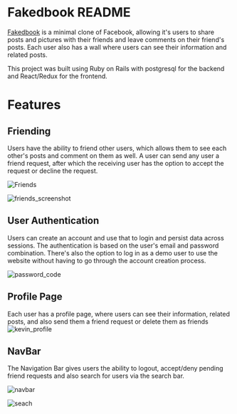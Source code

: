 # Fakedbook README

[Fakedbook](https://faked-book.herokuapp.com) is a minimal clone of Facebook, allowing it's users to share posts and pictures with their friends and leave comments on their friend's posts. Each user also has a wall where users can see their information and related posts.

This project was built using Ruby on Rails with postgresql for the backend and React/Redux for the frontend.

# Features

## Friending

Users have the ability to friend other users, which allows them to see each other's posts and comment on them as well. A user can send any user a friend request, after which the receiving user has the option to accept the request or decline the request.

![Friends](https://user-images.githubusercontent.com/32758132/61148123-effc9880-a492-11e9-9fee-17cc3a6c9170.png)

![friends_screenshot](https://user-images.githubusercontent.com/32758132/63617389-30752900-c59e-11e9-9178-1730f815f340.png)

## User Authentication

Users can create an account and use that to login and persist data across sessions. The authentication is based on the user's email and password combination. There's also the option to log in as a demo user to use the website without having to go through the account creation process. 

![password_code](https://user-images.githubusercontent.com/32758132/63617607-bc875080-c59e-11e9-9a25-6b369e8d516e.png)
## Profile Page

Each user has a profile page, where users can see their information, related posts, and also send them a friend request or delete them as friends
![kevin_profile](https://user-images.githubusercontent.com/32758132/61148354-6c8f7700-a493-11e9-8ee4-f372cd6b8260.png)

## NavBar

The Navigation Bar gives users the ability to logout, accept/deny pending friend requests and also search for users via the search bar. 

![navbar](https://user-images.githubusercontent.com/32758132/61148408-90eb5380-a493-11e9-8b91-10dcd84f98ac.png)

![seach](https://user-images.githubusercontent.com/32758132/61148414-93e64400-a493-11e9-80b7-ec7c5c95adcf.png)







